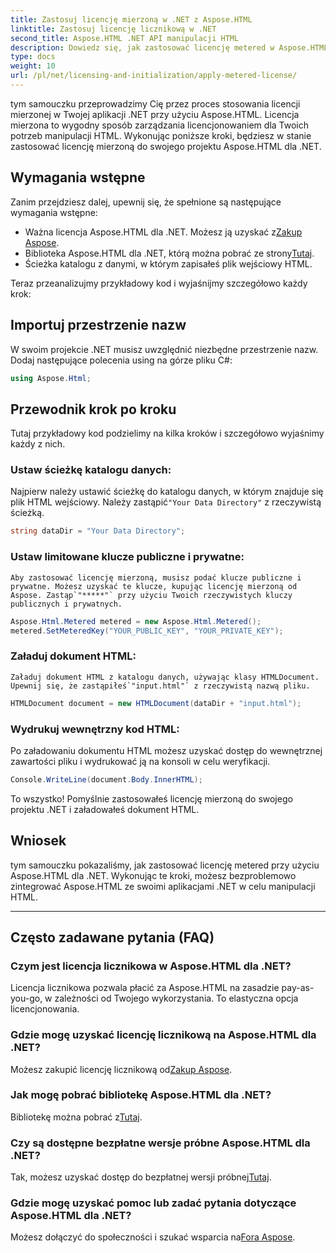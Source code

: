 ```yaml
---
title: Zastosuj licencję mierzoną w .NET z Aspose.HTML
linktitle: Zastosuj licencję licznikową w .NET
second_title: Aspose.HTML .NET API manipulacji HTML
description: Dowiedz się, jak zastosować licencję metered w Aspose.HTML dla .NET. Zarządzaj wydajnie swoimi potrzebami w zakresie manipulacji HTML. Zacznij teraz!
type: docs
weight: 10
url: /pl/net/licensing-and-initialization/apply-metered-license/
---
```

tym samouczku przeprowadzimy Cię przez proces stosowania licencji mierzonej w Twojej aplikacji .NET przy użyciu Aspose.HTML. Licencja mierzona to wygodny sposób zarządzania licencjonowaniem dla Twoich potrzeb manipulacji HTML. Wykonując poniższe kroki, będziesz w stanie zastosować licencję mierzoną do swojego projektu Aspose.HTML dla .NET.

## Wymagania wstępne

Zanim przejdziesz dalej, upewnij się, że spełnione są następujące wymagania wstępne:

-  Ważna licencja Aspose.HTML dla .NET. Możesz ją uzyskać z[Zakup Aspose](https://purchase.aspose.com/buy).
-  Biblioteka Aspose.HTML dla .NET, którą można pobrać ze strony[Tutaj](https://releases.aspose.com/html/net/).
- Ścieżka katalogu z danymi, w którym zapisałeś plik wejściowy HTML.

Teraz przeanalizujmy przykładowy kod i wyjaśnijmy szczegółowo każdy krok:

## Importuj przestrzenie nazw

W swoim projekcie .NET musisz uwzględnić niezbędne przestrzenie nazw. Dodaj następujące polecenia using na górze pliku C#:

```csharp
using Aspose.Html;
```

## Przewodnik krok po kroku

Tutaj przykładowy kod podzielimy na kilka kroków i szczegółowo wyjaśnimy każdy z nich.

### Ustaw ścieżkę katalogu danych:

   Najpierw należy ustawić ścieżkę do katalogu danych, w którym znajduje się plik HTML wejściowy. Należy zastąpić`"Your Data Directory"` z rzeczywistą ścieżką.

   ```csharp
   string dataDir = "Your Data Directory";
   ```

### Ustaw limitowane klucze publiczne i prywatne:

    Aby zastosować licencję mierzoną, musisz podać klucze publiczne i prywatne. Możesz uzyskać te klucze, kupując licencję mierzoną od Aspose. Zastąp`"*****"` przy użyciu Twoich rzeczywistych kluczy publicznych i prywatnych.

   ```csharp
   Aspose.Html.Metered metered = new Aspose.Html.Metered();
   metered.SetMeteredKey("YOUR_PUBLIC_KEY", "YOUR_PRIVATE_KEY");
   ```

### Załaduj dokument HTML:

    Załaduj dokument HTML z katalogu danych, używając klasy HTMLDocument. Upewnij się, że zastąpiłeś`"input.html"` z rzeczywistą nazwą pliku.

   ```csharp
   HTMLDocument document = new HTMLDocument(dataDir + "input.html");
   ```

### Wydrukuj wewnętrzny kod HTML:

   Po załadowaniu dokumentu HTML możesz uzyskać dostęp do wewnętrznej zawartości pliku i wydrukować ją na konsoli w celu weryfikacji.

   ```csharp
   Console.WriteLine(document.Body.InnerHTML);
   ```

To wszystko! Pomyślnie zastosowałeś licencję mierzoną do swojego projektu .NET i załadowałeś dokument HTML.

## Wniosek

tym samouczku pokazaliśmy, jak zastosować licencję metered przy użyciu Aspose.HTML dla .NET. Wykonując te kroki, możesz bezproblemowo zintegrować Aspose.HTML ze swoimi aplikacjami .NET w celu manipulacji HTML.

---

## Często zadawane pytania (FAQ)

### Czym jest licencja licznikowa w Aspose.HTML dla .NET?
Licencja licznikowa pozwala płacić za Aspose.HTML na zasadzie pay-as-you-go, w zależności od Twojego wykorzystania. To elastyczna opcja licencjonowania.

### Gdzie mogę uzyskać licencję licznikową na Aspose.HTML dla .NET?
 Możesz zakupić licencję licznikową od[Zakup Aspose](https://purchase.aspose.com/buy).

### Jak mogę pobrać bibliotekę Aspose.HTML dla .NET?
 Bibliotekę można pobrać z[Tutaj](https://releases.aspose.com/html/net/).

### Czy są dostępne bezpłatne wersje próbne Aspose.HTML dla .NET?
 Tak, możesz uzyskać dostęp do bezpłatnej wersji próbnej[Tutaj](https://releases.aspose.com/).

### Gdzie mogę uzyskać pomoc lub zadać pytania dotyczące Aspose.HTML dla .NET?
 Możesz dołączyć do społeczności i szukać wsparcia na[Fora Aspose](https://forum.aspose.com/).